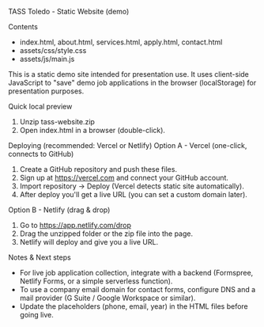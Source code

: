 TASS Toledo - Static Website (demo)

Contents
- index.html, about.html, services.html, apply.html, contact.html
- assets/css/style.css
- assets/js/main.js

This is a static demo site intended for presentation use. It uses client-side JavaScript to "save" demo job applications in the browser (localStorage) for presentation purposes.

Quick local preview
1. Unzip tass-website.zip
2. Open index.html in a browser (double-click).

Deploying (recommended: Vercel or Netlify)
Option A - Vercel (one-click, connects to GitHub)
  1. Create a GitHub repository and push these files.
  2. Sign up at https://vercel.com and connect your GitHub account.
  3. Import repository -> Deploy (Vercel detects static site automatically).
  4. After deploy you'll get a live URL (you can set a custom domain later).

Option B - Netlify (drag & drop)
  1. Go to https://app.netlify.com/drop
  2. Drag the unzipped folder or the zip file into the page.
  3. Netlify will deploy and give you a live URL.

Notes & Next steps
- For live job application collection, integrate with a backend (Formspree, Netlify Forms, or a simple serverless function).
- To use a company email domain for contact forms, configure DNS and a mail provider (G Suite / Google Workspace or similar).
- Update the placeholders (phone, email, year) in the HTML files before going live.
